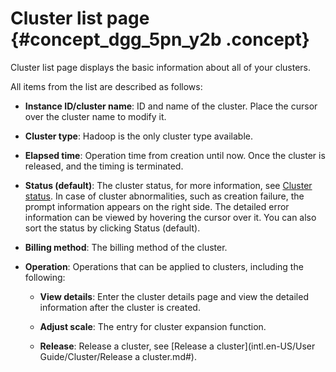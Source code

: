 # Cluster list page {#concept_dgg_5pn_y2b .concept}

Cluster list page displays the basic information about all of your clusters.

All items from the list are described as follows:

-   **Instance ID/cluster name**: ID and name of the cluster. Place the cursor over the cluster name to modify it.

-   **Cluster type**: Hadoop is the only cluster type available.

-   **Elapsed time**: Operation time from creation until now. Once the cluster is released, and the timing is terminated.

-   **Status \(default\)**: The cluster status, for more information, see [Cluster status](https://www.alibabacloud.com/help/doc-detail/28191.html). In case of cluster abnormalities, such as creation failure, the prompt information appears on the right side. The detailed error information can be viewed by hovering the cursor over it. You can also sort the status by clicking Status \(default\).

-   **Billing method**: The billing method of the cluster.

-   **Operation**: Operations that can be applied to clusters, including the following:

    -   **View details**: Enter the cluster details page and view the detailed information after the cluster is created.

    -   **Adjust scale**: The entry for cluster expansion function.

    -   **Release**: Release a cluster, see [Release a cluster](intl.en-US/User Guide/Cluster/Release a cluster.md#).


